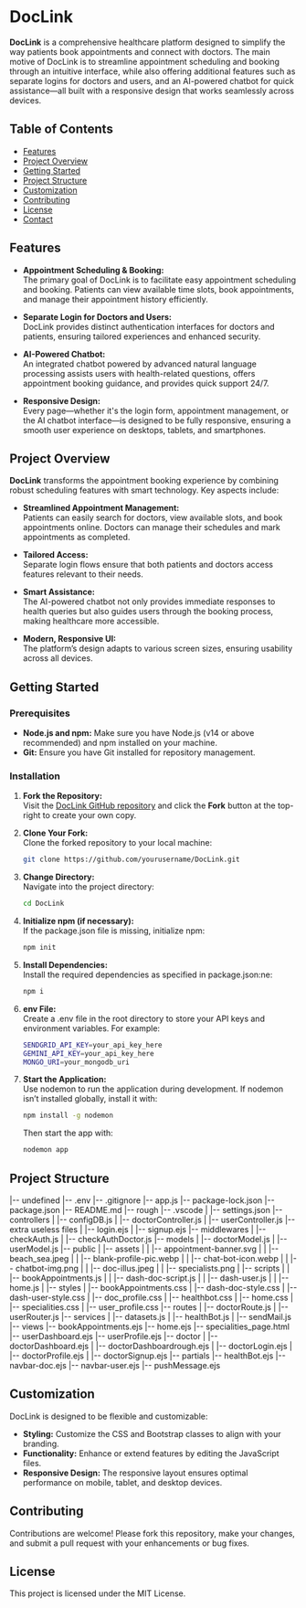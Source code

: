 # DocLink

**DocLink** is a comprehensive healthcare platform designed to simplify the way patients book appointments and connect with doctors. The main motive of DocLink is to streamline appointment scheduling and booking through an intuitive interface, while also offering additional features such as separate logins for doctors and users, and an AI-powered chatbot for quick assistance—all built with a responsive design that works seamlessly across devices.

## Table of Contents

- [Features](#features)
- [Project Overview](#project-overview)
- [Getting Started](#getting-started)
- [Project Structure](#project-structure)
- [Customization](#customization)
- [Contributing](#contributing)
- [License](#license)
- [Contact](#contact)

## Features

- **Appointment Scheduling & Booking:**  
  The primary goal of DocLink is to facilitate easy appointment scheduling and booking. Patients can view available time slots, book appointments, and manage their appointment history efficiently.

- **Separate Login for Doctors and Users:**  
  DocLink provides distinct authentication interfaces for doctors and patients, ensuring tailored experiences and enhanced security.

- **AI-Powered Chatbot:**  
  An integrated chatbot powered by advanced natural language processing assists users with health-related questions, offers appointment booking guidance, and provides quick support 24/7.

- **Responsive Design:**  
  Every page—whether it's the login form, appointment management, or the AI chatbot interface—is designed to be fully responsive, ensuring a smooth user experience on desktops, tablets, and smartphones.

## Project Overview

**DocLink** transforms the appointment booking experience by combining robust scheduling features with smart technology. Key aspects include:

- **Streamlined Appointment Management:**  
  Patients can easily search for doctors, view available slots, and book appointments online. Doctors can manage their schedules and mark appointments as completed.

- **Tailored Access:**  
  Separate login flows ensure that both patients and doctors access features relevant to their needs.

- **Smart Assistance:**  
  The AI-powered chatbot not only provides immediate responses to health queries but also guides users through the booking process, making healthcare more accessible.

- **Modern, Responsive UI:**  
  The platform’s design adapts to various screen sizes, ensuring usability across all devices.

## Getting Started

### Prerequisites

- **Node.js and npm:** Make sure you have Node.js (v14 or above recommended) and npm installed on your machine.
- **Git:** Ensure you have Git installed for repository management.

### Installation

1. **Fork the Repository:**  
   Visit the [DocLink GitHub repository](https://github.com/yourusername/DocLink) and click the **Fork** button at the top-right to create your own copy.

2. **Clone Your Fork:**  
   Clone the forked repository to your local machine:

   ```bash
   git clone https://github.com/yourusername/DocLink.git
   ```

3. **Change Directory:**  
   Navigate into the project directory:

   ```bash
   cd DocLink
   ```

4. **Initialize npm (if necessary):**  
   If the package.json file is missing, initialize npm:

   ```bash
   npm init
   ```

5. **Install Dependencies:**  
   Install the required dependencies as specified in package.json:ne:

   ```bash
   npm i
   ```

6. **env File:**  
   Create a .env file in the root directory to store your API keys and environment variables. For example:

   ```bash
   SENDGRID_API_KEY=your_api_key_here
   GEMINI_API_KEY=your_api_key_here
   MONGO_URI=your_mongodb_uri
   ```

5. **Start the Application:**  
   Use nodemon to run the application during development. If nodemon isn’t installed globally, install it with:

   ```bash
   npm install -g nodemon
   ```

   Then start the app with:
   ```bash
   nodemon app
   ```

## Project Structure

|-- undefined
    |-- .env
    |-- .gitignore
    |-- app.js
    |-- package-lock.json
    |-- package.json
    |-- README.md
    |-- rough
    |-- .vscode
    |   |-- settings.json
    |-- controllers
    |   |-- configDB.js
    |   |-- doctorController.js
    |   |-- userController.js
    |-- extra useless files
    |   |-- login.ejs
    |   |-- signup.ejs
    |-- middlewares
    |   |-- checkAuth.js
    |   |-- checkAuthDoctor.js
    |-- models
    |   |-- doctorModel.js
    |   |-- userModel.js
    |-- public
    |   |-- assets
    |   |   |-- appointment-banner.svg
    |   |   |-- beach_sea.jpeg
    |   |   |-- blank-profile-pic.webp
    |   |   |-- chat-bot-icon.webp
    |   |   |-- chatbot-img.png
    |   |   |-- doc-illus.jpeg
    |   |   |-- specialists.png
    |   |-- scripts
    |   |   |-- bookAppointments.js
    |   |   |-- dash-doc-script.js
    |   |   |-- dash-user.js
    |   |   |-- home.js
    |   |-- styles
    |       |-- bookAppointments.css
    |       |-- dash-doc-style.css
    |       |-- dash-user-style.css
    |       |-- doc_profile.css
    |       |-- healthbot.css
    |       |-- home.css
    |       |-- specialities.css
    |       |-- user_profile.css
    |-- routes
    |   |-- doctorRoute.js
    |   |-- userRouter.js
    |-- services
    |   |-- datasets.js
    |   |-- healthBot.js
    |   |-- sendMail.js
    |-- views
        |-- bookAppointments.ejs
        |-- home.ejs
        |-- specialities_page.html
        |-- userDashboard.ejs
        |-- userProfile.ejs
        |-- doctor
        |   |-- doctorDashboard.ejs
        |   |-- doctorDashboardrough.ejs
        |   |-- doctorLogin.ejs
        |   |-- doctorProfile.ejs
        |   |-- doctorSignup.ejs
        |-- partials
            |-- healthBot.ejs
            |-- navbar-doc.ejs
            |-- navbar-user.ejs
            |-- pushMessage.ejs


## Customization

DocLink is designed to be flexible and customizable:

- **Styling:** Customize the CSS and Bootstrap classes to align with your branding.
- **Functionality:** Enhance or extend features by editing the JavaScript files.
- **Responsive Design:** The responsive layout ensures optimal performance on mobile, tablet, and desktop devices.

## Contributing

Contributions are welcome! Please fork this repository, make your changes, and submit a pull request with your enhancements or bug fixes.

## License

This project is licensed under the MIT License.